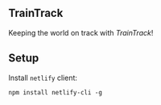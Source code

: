 ## TrainTrack

Keeping the world on track with _TrainTrack_!

## Setup

Install `netlify` client:

```
npm install netlify-cli -g
```

